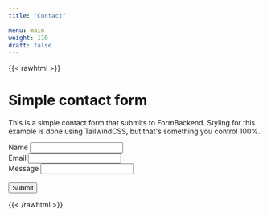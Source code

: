 ```yaml
---
title: "Contact"

menu: main
weight: 110
draft: false
---
```



{{< rawhtml >}}

<h1 class="text-xl text-gray-800 font-semibold mb-2">
  Simple contact form 
</h1>
<p class="mb-6 text-gray-600 w-2/3 leading-normal">
  This is a simple contact form that submits to FormBackend. Styling for this example is done using TailwindCSS, but that's something
  you control 100%.
</p>

<form action="https://formsubmit.co/devoneriksen@protonmail.com" method="POST">
  <div class="mb-3">
    <label for="name" class="font-bold uppercase text-gray-600 block tracking-wide text-sm mb-1">Name</label>
    <input type="text" id="name" name="name" class="bg-gray-300 rounded p-2 text-gray-600 focus:shadow-outline focus:outline-none" required>  
  </div>
  
  <div class="mb-3">
    <label for="email" class="font-bold uppercase text-gray-600 block tracking-wide text-sm mb-1">Email</label>
    <input type="email" id="email" name="email" class="bg-gray-200 rounded p-2 text-gray-600 focus:outline-none" required>
  </div>
  
  <div class="mb-3">
    <label for="message" class="font-bold uppercase text-gray-600 block tracking-wide text-sm mb-1">Message</label>
    <input type="text" id="message" name="message" class="bg-gray-300 rounded p-2 text-gray-600 focus:shadow-outline focus:outline-none" required>  
  </div>
  
  
  
<br>
  <div class="mb-3">
    <button type="submit" class="bg-blue-700 text-white px-4 py-2 rounded">
      Submit
    </button>
  </div>
</form>

{{< /rawhtml >}}

